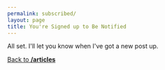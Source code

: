 ```yaml
---
permalink: subscribed/
layout: page
title: You're Signed up to Be Notified
---
```


All set. I'll let you know when I've got a new post up.

[Back to **/articles**](/articles)
